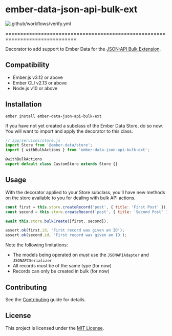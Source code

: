 # ember-data-json-api-bulk-ext

![.github/workflows/verify.yml](https://github.com/movableink/ember-data-json-api-bulk-ext/workflows/.github/workflows/verify.yml/badge.svg)

==============================================================================

Decorator to add support to Ember Data for the [JSON:API Bulk Extension](https://github.com/json-api/json-api/blob/9c7a03dbc37f80f6ca81b16d444c960e96dd7a57/extensions/bulk/index.md).

Compatibility
------------------------------------------------------------------------------

* Ember.js v3.12 or above
* Ember CLI v2.13 or above
* Node.js v10 or above


Installation
------------------------------------------------------------------------------

```
ember install ember-data-json-api-bulk-ext
```

If you have not yet created a subclass of the Ember Data Store, do so now. You will want to import and apply the decorator to this class.

```javascript
// app/services/store.js
import Store from '@ember-data/store';
import { withBulkActions } from 'ember-data-json-api-bulk-ext';

@withBulkActions
export default class CustomStore extends Store {}
```

Usage
------------------------------------------------------------------------------

With the decorator applied to your Store subclass, you'll have new methods on the store available to you for dealing with bulk API actions.

```javascript
const first = this.store.createRecord('post', { title: 'First Post' });
const second = this.store.createRecord('post', { title: 'Second Post' });

await this.store.bulkCreate([first, second]);

assert.ok(first.id, 'First record was given an ID');
assert.ok(second.id, 'First record was given an ID');
```

Note the following limitations:

* The models being operated on _must_ use the `JSONAPIAdapter` and `JSONAPISerializer`
* All records must be of the same type (for now)
* Records can only be created in bulk (for now)

Contributing
------------------------------------------------------------------------------

See the [Contributing](CONTRIBUTING.md) guide for details.


License
------------------------------------------------------------------------------

This project is licensed under the [MIT License](LICENSE.md).
